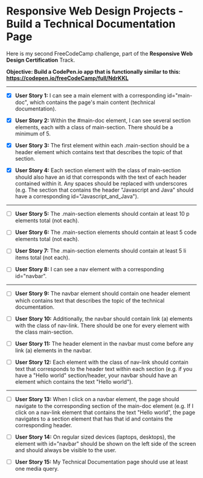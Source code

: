 # Responsive Web Design Projects - Build a Technical Documentation Page

Here is my second FreeCodeCamp challenge, part of the **Responsive Web Design Certification** Track. 

**Objective: Build a CodePen.io app that is functionally similar to this: https://codepen.io/freeCodeCamp/full/NdrKKL**

--------

- [x] **User Story 1:** I can see a main element with a corresponding id="main-doc", which contains the page's main content (technical documentation).

- [x] **User Story 2:** Within the #main-doc element, I can see several section elements, each with a class of main-section. There should be a minimum of 5.

- [x] **User Story 3:** The first element within each .main-section should be a header element which contains text that describes the topic of that section.

- [x] **User Story 4:** Each section element with the class of main-section should also have an id that corresponds with the text of each header contained within it. Any spaces should be replaced with underscores (e.g. The section that contains the header "Javascript and Java" should have a corresponding id="Javascript_and_Java").

-------------

- [ ] **User Story 5:** The .main-section elements should contain at least 10 p elements total (not each).

- [ ] **User Story 6:** The .main-section elements should contain at least 5 code elements total (not each).

- [ ] **User Story 7:** The .main-section elements should contain at least 5 li items total (not each).

- [ ] **User Story 8:** I can see a nav element with a corresponding id="navbar".

-------------

- [ ] **User Story 9:** The navbar element should contain one header element which contains text that describes the topic of the technical documentation.

- [ ] **User Story 10:** Additionally, the navbar should contain link (a) elements with the class of nav-link. There should be one for every element with the class main-section.

- [ ] **User Story 11:** The header element in the navbar must come before any link (a) elements in the navbar.

- [ ] **User Story 12:** Each element with the class of nav-link should contain text that corresponds to the header text within each section (e.g. if you have a "Hello world" section/header, your navbar should have an element which contains the text "Hello world"). 

-------------

- [ ] **User Story 13:** When I click on a navbar element, the page should navigate to the corresponding section of the main-doc element (e.g. If I click on a nav-link element that contains the text "Hello world", the page navigates to a section element that has that id and contains the corresponding header.

- [ ] **User Story 14:** On regular sized devices (laptops, desktops), the element with id="navbar" should be shown on the left side of the screen and should always be visible to the user.

- [ ] **User Story 15:** My Technical Documentation page should use at least one media query.
